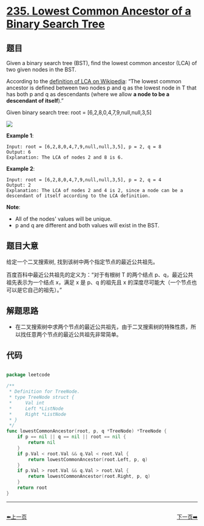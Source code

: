 # [235. Lowest Common Ancestor of a Binary Search Tree](https://leetcode.com/problems/lowest-common-ancestor-of-a-binary-search-tree/)


## 题目

Given a binary search tree (BST), find the lowest common ancestor (LCA) of two given nodes in the BST.

According to the [definition of LCA on Wikipedia](https://en.wikipedia.org/wiki/Lowest_common_ancestor): “The lowest common ancestor is defined between two nodes p and q as the lowest node in T that has both p and q as descendants (where we allow **a node to be a descendant of itself**).”

Given binary search tree: root = [6,2,8,0,4,7,9,null,null,3,5]

![](https://assets.leetcode-cn.com/aliyun-lc-upload/uploads/2018/12/14/binarysearchtree_improved.png)

**Example 1**:

    Input: root = [6,2,8,0,4,7,9,null,null,3,5], p = 2, q = 8
    Output: 6
    Explanation: The LCA of nodes 2 and 8 is 6.

**Example 2**:

    Input: root = [6,2,8,0,4,7,9,null,null,3,5], p = 2, q = 4
    Output: 2
    Explanation: The LCA of nodes 2 and 4 is 2, since a node can be a descendant of itself according to the LCA definition.

**Note**:

- All of the nodes' values will be unique.
- p and q are different and both values will exist in the BST.

## 题目大意

给定一个二叉搜索树, 找到该树中两个指定节点的最近公共祖先。

百度百科中最近公共祖先的定义为：“对于有根树 T 的两个结点 p、q，最近公共祖先表示为一个结点 x，满足 x 是 p、q 的祖先且 x 的深度尽可能大（一个节点也可以是它自己的祖先）。”



## 解题思路

- 在二叉搜索树中求两个节点的最近公共祖先，由于二叉搜索树的特殊性质，所以找任意两个节点的最近公共祖先非常简单。



## 代码

```go

package leetcode

/**
 * Definition for TreeNode.
 * type TreeNode struct {
 *     Val int
 *     Left *ListNode
 *     Right *ListNode
 * }
 */
func lowestCommonAncestor(root, p, q *TreeNode) *TreeNode {
	if p == nil || q == nil || root == nil {
		return nil
	}
	if p.Val < root.Val && q.Val < root.Val {
		return lowestCommonAncestor(root.Left, p, q)
	}
	if p.Val > root.Val && q.Val > root.Val {
		return lowestCommonAncestor(root.Right, p, q)
	}
	return root
}

```


----------------------------------------------
<div style="display: flex;justify-content: space-between;align-items: center;">
<p><a href="https://books.halfrost.com/leetcode/ChapterFour/0200~0299/0234.Palindrome-Linked-List/">⬅️上一页</a></p>
<p><a href="https://books.halfrost.com/leetcode/ChapterFour/0200~0299/0236.Lowest-Common-Ancestor-of-a-Binary-Tree/">下一页➡️</a></p>
</div>
